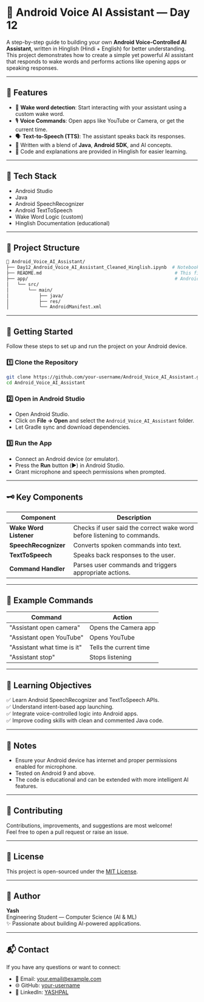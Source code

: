 
# 📱 Android Voice AI Assistant — Day 12

A step-by-step guide to building your own **Android Voice-Controlled AI Assistant**, written in Hinglish (Hindi + English) for better understanding.  
This project demonstrates how to create a simple yet powerful AI assistant that responds to wake words and performs actions like opening apps or speaking responses.

---

## 🚀 Features

- 📣 **Wake word detection**: Start interacting with your assistant using a custom wake word.
- 🎙️ **Voice Commands**: Open apps like YouTube or Camera, or get the current time.
- 🗣️ **Text-to-Speech (TTS)**: The assistant speaks back its responses.
- 🤖 Written with a blend of **Java**, **Android SDK**, and AI concepts.
- 📖 Code and explanations are provided in Hinglish for easier learning.

---

## 🧰 Tech Stack

- Android Studio
- Java
- Android SpeechRecognizer
- Android TextToSpeech
- Wake Word Logic (custom)
- Hinglish Documentation (educational)

---

## 📂 Project Structure

```bash
📁 Android_Voice_AI_Assistant/
├── Day12_Android_Voice_AI_Assistant_Cleaned_Hinglish.ipynb  # Notebook with code + explanation
├── README.md                                                 # This file
├── app/                                                      # Android app source (to be added)
│   └── src/
│       └── main/
│           ├── java/
│           ├── res/
│           └── AndroidManifest.xml
```

---

## 🎯 Getting Started

Follow these steps to set up and run the project on your Android device.

### 1️⃣ Clone the Repository

```bash
git clone https://github.com/your-username/Android_Voice_AI_Assistant.git
cd Android_Voice_AI_Assistant
```

### 2️⃣ Open in Android Studio

- Open Android Studio.
- Click on **File → Open** and select the `Android_Voice_AI_Assistant` folder.
- Let Gradle sync and download dependencies.

### 3️⃣ Run the App

- Connect an Android device (or emulator).
- Press the **Run** button (▶️) in Android Studio.
- Grant microphone and speech permissions when prompted.

---

## 🗝️ Key Components

| Component | Description |
|-----------|-------------|
| **Wake Word Listener** | Checks if user said the correct wake word before listening to commands. |
| **SpeechRecognizer** | Converts spoken commands into text. |
| **TextToSpeech** | Speaks back responses to the user. |
| **Command Handler** | Parses user commands and triggers appropriate actions. |

---

## 🔨 Example Commands

| Command | Action |
|---------|--------|
| "Assistant open camera" | Opens the Camera app |
| "Assistant open YouTube" | Opens YouTube |
| "Assistant what time is it" | Tells the current time |
| "Assistant stop" | Stops listening |

---

## 📖 Learning Objectives

✅ Learn Android SpeechRecognizer and TextToSpeech APIs.  
✅ Understand intent-based app launching.  
✅ Integrate voice-controlled logic into Android apps.  
✅ Improve coding skills with clean and commented Java code.

---

## 📜 Notes

- Ensure your Android device has internet and proper permissions enabled for microphone.
- Tested on Android 9 and above.
- The code is educational and can be extended with more intelligent AI features.

---

## 🤝 Contributing

Contributions, improvements, and suggestions are most welcome!  
Feel free to open a pull request or raise an issue.

---

## 📄 License

This project is open-sourced under the [MIT License](LICENSE).

---

## 👤 Author

**Yash**  
Engineering Student — Computer Science (AI & ML)  
✨ Passionate about building AI-powered applications.  

---

## 📬 Contact

If you have any questions or want to connect:

- 📧 Email: [your.email@example.com](mailto:your.email@example.com)
- 🌐 GitHub: [your-username](https://github.com/your-username)
- 🔗 LinkedIn: [YASHPAL](www.linkedin.com/in/yash-pal-since2004)

